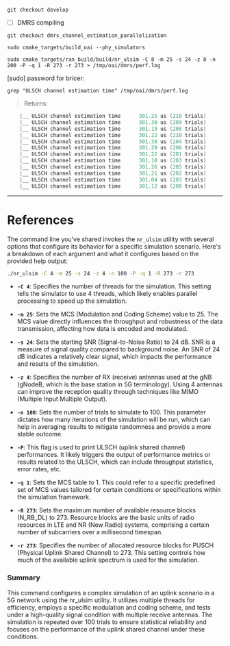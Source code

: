 

```
git checkout develop
```

- [ ] DMRS compiling

```
git checkout dmrs_channel_estimation_parallelization
```

```
sudo cmake_targets/build_oai --phy_simulators
```


```
sudo cmake_targets/ran_build/build/nr_ulsim -C 8 -m 25 -s 24 -z 8 -n 200 -P -q 1 -R 273 -r 273 > /tmp/oai/dmrs/perf.log
```
[sudo] password for bricer: 

```
grep "ULSCH channel estimation time" /tmp/oai/dmrs/perf.log
```
> Returns:
```powershell
    |__ ULSCH channel estimation time      301.25 us (210 trials)
    |__ ULSCH channel estimation time      301.30 us (209 trials)
    |__ ULSCH channel estimation time      301.19 us (208 trials)
    |__ ULSCH channel estimation time      301.22 us (210 trials)
    |__ ULSCH channel estimation time      301.38 us (204 trials)
    |__ ULSCH channel estimation time      301.29 us (206 trials)
    |__ ULSCH channel estimation time      301.22 us (201 trials)
    |__ ULSCH channel estimation time      301.10 us (203 trials)
    |__ ULSCH channel estimation time      301.26 us (205 trials)
    |__ ULSCH channel estimation time      301.21 us (202 trials)
    |__ ULSCH channel estimation time      301.04 us (203 trials)
    |__ ULSCH channel estimation time      301.12 us (200 trials)
```

---

# References

The command line you've shared invokes the `nr_ulsim` utility with several options that configure its behavior for a specific simulation scenario. Here's a breakdown of each argument and what it configures based on the provided help output:

```bash
./nr_ulsim -C 4 -m 25 -s 24 -z 4 -n 100 -P -q 1 -R 273 -r 273
```

- **`-C 4`**: Specifies the number of threads for the simulation. This setting tells the simulator to use 4 threads, which likely enables parallel processing to speed up the simulation.

- **`-m 25`**: Sets the MCS (Modulation and Coding Scheme) value to 25. The MCS value directly influences the throughput and robustness of the data transmission, affecting how data is encoded and modulated.

- **`-s 24`**: Sets the starting SNR (Signal-to-Noise Ratio) to 24 dB. SNR is a measure of signal quality compared to background noise. An SNR of 24 dB indicates a relatively clear signal, which impacts the performance and results of the simulation.

- **`-z 4`**: Specifies the number of RX (receive) antennas used at the gNB (gNodeB, which is the base station in 5G terminology). Using 4 antennas can improve the reception quality through techniques like MIMO (Multiple Input Multiple Output).

- **`-n 100`**: Sets the number of trials to simulate to 100. This parameter dictates how many iterations of the simulation will be run, which can help in averaging results to mitigate randomness and provide a more stable outcome.

- **`-P`**: This flag is used to print ULSCH (uplink shared channel) performances. It likely triggers the output of performance metrics or results related to the ULSCH, which can include throughput statistics, error rates, etc.

- **`-q 1`**: Sets the MCS table to 1. This could refer to a specific predefined set of MCS values tailored for certain conditions or specifications within the simulation framework.

- **`-R 273`**: Sets the maximum number of available resource blocks (N_RB_DL) to 273. Resource blocks are the basic units of radio resources in LTE and NR (New Radio) systems, comprising a certain number of subcarriers over a millisecond timespan. 

- **`-r 273`**: Specifies the number of allocated resource blocks for PUSCH (Physical Uplink Shared Channel) to 273. This setting controls how much of the available uplink spectrum is used for the simulation.

### Summary
This command configures a complex simulation of an uplink scenario in a 5G network using the nr_ulsim utility. It utilizes multiple threads for efficiency, employs a specific modulation and coding scheme, and tests under a high-quality signal condition with multiple receive antennas. The simulation is repeated over 100 trials to ensure statistical reliability and focuses on the performance of the uplink shared channel under these conditions.
